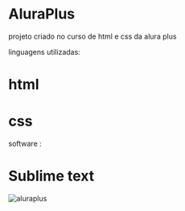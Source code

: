 # AluraPlus

projeto criado no curso de html e css da alura plus


linguagens utilizadas:
# html
# css

software :
# Sublime text


![aluraplus](https://github.com/sossego922/AluraPlus/assets/62663466/cde7ba8d-19d4-4f76-8778-39874eb3fa09)


